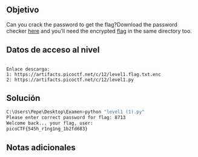 ## Objetivo
Can you crack the password to get the flag?Download the password checker [here](https://artifacts.picoctf.net/c/12/level1.py) and you'll need the encrypted [flag](https://artifacts.picoctf.net/c/12/level1.flag.txt.enc) in the same directory too.
## Datos de acceso al nivel
```

Enlace descarga: 
1: https://artifacts.picoctf.net/c/12/level1.flag.txt.enc
2: https://artifacts.picoctf.net/c/12/level1.py
```
## Solución

```bash
C:\Users\Pepe\Desktop\Examen>python "level1 (1).py"
Please enter correct password for flag: 8713
Welcome back... your flag, user:
picoCTF{545h_r1ng1ng_1b2fd683}
```
## Notas adicionales
```bash


```